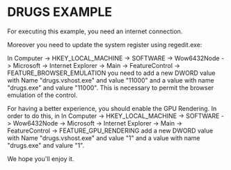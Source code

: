 DRUGS EXAMPLE
=================

For executing this example, you need an internet connection.

Moreover you need to update the system register using regedit.exe:

In Computer -> HKEY_LOCAL_MACHINE -> SOFTWARE -> Wow6432Node -> Microsoft -> Internet Explorer -> Main -> FeatureControl -> FEATURE_BROWSER_EMULATION you need to add a new DWORD value with Name "drugs.vshost.exe" and value "11000" and a value with name "drugs.exe" and valure "11000". This is necessary to permit the browser emulation of the control.

For having a better experience, you should enable the GPU Rendering. In order to do this, in In Computer -> HKEY_LOCAL_MACHINE -> SOFTWARE -> Wow6432Node -> Microsoft -> Internet Explorer -> Main -> FeatureControl -> FEATURE_GPU_RENDERING add a new DWORD value with Name "drugs.vshost.exe" and value "1" and a value with name "drugs.exe" and valure "1".

We hope you'll enjoy it.
